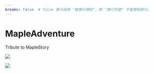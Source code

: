 ```yaml
---
breaks: false  # false 表示採用 "軟換行規則"，即 "換行符號" 不會換到新行。
---
```

# MapleAdventure
Tribute to MapleStory

![](https://i.imgur.com/IveC4M3.jpg)

![](https://i.imgur.com/0yHa4fI.jpg)
